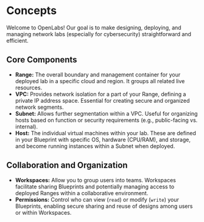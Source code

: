 # Concepts

Welcome to OpenLabs! Our goal is to make designing, deploying, and managing network labs (especially for cybersecurity) straightforward and efficient.

## Core Components

* **Range:** The overall boundary and management container for your deployed lab in a specific cloud and region. It groups all related live resources.
* **VPC:** Provides network isolation for a part of your Range, defining a private IP address space. Essential for creating secure and organized network segments.
* **Subnet:** Allows further segmentation within a VPC. Useful for organizing hosts based on function or security requirements (e.g., public-facing vs. internal).
* **Host:** The individual virtual machines within your lab. These are defined in your Blueprint with specific OS, hardware (CPU/RAM), and storage, and become running instances within a Subnet when deployed.

## Collaboration and Organization

* **Workspaces:** Allow you to group users into teams. Workspaces facilitate sharing Blueprints and potentially managing access to deployed Ranges within a collaborative environment.
* **Permissions:** Control who can view (`read`) or modify (`write`) your Blueprints, enabling secure sharing and reuse of designs among users or within Workspaces.